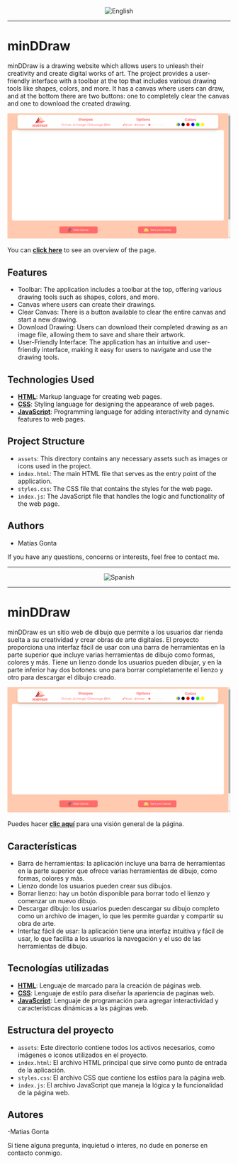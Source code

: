<p align="center">
  <img src="https://upload.wikimedia.org/wikipedia/en/thumb/a/ae/Flag_of_the_United_Kingdom.svg/2560px-Flag_of_the_United_Kingdom.svg.png" alt="English" width="100px" />
</p>

---

# minDDraw

minDDraw is a drawing website which allows users to unleash their creativity and create digital works of art. The project provides a user-friendly interface with a toolbar at the top that includes various drawing tools like shapes, colors, and more. It has a canvas where users can draw, and at the bottom there are two buttons: one to completely clear the canvas and one to download the created drawing.

![minDDraw-screenshot!](./assets/minddraw-screenshot.png)

You can <a href="https://www.youtube.com/watch?v=yS0JPU53X7o" target="_blank">**click here**</a> to see an overview of the page.

## Features

- Toolbar: The application includes a toolbar at the top, offering various drawing tools such as shapes, colors, and more.
- Canvas where users can create their drawings.
- Clear Canvas: There is a button available to clear the entire canvas and start a new drawing.
- Download Drawing: Users can download their completed drawing as an image file, allowing them to save and share their artwork.
- User-Friendly Interface: The application has an intuitive and user-friendly interface, making it easy for users to navigate and use the drawing tools.

## Technologies Used

- <a href="https://developer.mozilla.org/en-US/docs/Web/HTML" target="_blank">**HTML**</a>: Markup language for creating web pages.
- <a href="https://developer.mozilla.org/en-US/docs/Web/CSS" target="_blank">**CSS**</a>: Styling language for designing the appearance of web pages.
- <a href="https://developer.mozilla.org/en-US/docs/Web/JavaScript" target="_blank">**JavaScript**</a>: Programming language for adding interactivity and dynamic features to web pages.

## Project Structure

- `assets`: This directory contains any necessary assets such as images or icons used in the project.
- `index.html`: The main HTML file that serves as the entry point of the application.
- `styles.css`: The CSS file that contains the styles for the web page.
- `index.js`: The JavaScript file that handles the logic and functionality of the web page.

## Authors

- Matías Gonta

If you have any questions, concerns or interests, feel free to contact me.

---

<p align="center">
  <img src="https://upload.wikimedia.org/wikipedia/commons/thumb/9/9a/Flag_of_Spain.svg/2560px-Flag_of_Spain.svg.png" alt="Spanish" width="100px" />
</p>

---

# minDDraw

minDDraw es un sitio web de dibujo que permite a los usuarios dar rienda suelta a su creatividad y crear obras de arte digitales. El proyecto proporciona una interfaz fácil de usar con una barra de herramientas en la parte superior que incluye varias herramientas de dibujo como formas, colores y más. Tiene un lienzo donde los usuarios pueden dibujar, y en la parte inferior hay dos botones: uno para borrar completamente el lienzo y otro para descargar el dibujo creado.

![minDDraw-screenshot!](./assets/minddraw-screenshot.png)

Puedes hacer <a href="https://www.youtube.com/watch?v=yS0JPU53X7o" target="_blank">**clic aquí**</a> para una visión general de la página.

## Características

- Barra de herramientas: la aplicación incluye una barra de herramientas en la parte superior que ofrece varias herramientas de dibujo, como formas, colores y más.
- Lienzo donde los usuarios pueden crear sus dibujos.
- Borrar lienzo: hay un botón disponible para borrar todo el lienzo y comenzar un nuevo dibujo.
- Descargar dibujo: los usuarios pueden descargar su dibujo completo como un archivo de imagen, lo que les permite guardar y compartir su obra de arte.
- Interfaz fácil de usar: la aplicación tiene una interfaz intuitiva y fácil de usar, lo que facilita a los usuarios la navegación y el uso de las herramientas de dibujo.

## Tecnologías utilizadas

- <a href="https://developer.mozilla.org/en-US/docs/Web/HTML" target="_blank">**HTML**</a>: Lenguaje de marcado para la creación de páginas web.
- <a href="https://developer.mozilla.org/en-US/docs/Web/CSS" target="_blank">**CSS**</a>: Lenguaje de estilo para diseñar la apariencia de paginas web.
- <a href="https://developer.mozilla.org/en-US/docs/Web/JavaScript" target="_blank">**JavaScript**</a>: Lenguaje de programación para agregar interactividad y características dinámicas a las páginas web.

## Estructura del proyecto

- `assets`: Este directorio contiene todos los activos necesarios, como imágenes o iconos utilizados en el proyecto.
- `index.html`: El archivo HTML principal que sirve como punto de entrada de la aplicación.
- `styles.css`: El archivo CSS que contiene los estilos para la página web.
- `index.js`: El archivo JavaScript que maneja la lógica y la funcionalidad de la página web.

## Autores

-Matias Gonta

Si tiene alguna pregunta, inquietud o interes, no dude en ponerse en contacto conmigo.